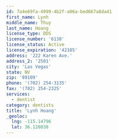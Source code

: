 ```yaml
---
id: 7a4e69fa-4999-4b2f-a06a-bed667a8da41
first_name: Lynh
middle_name: Thuy
last_name: Hoang
license_type: DDS
license_number: '6138'
license_status: Active
license_expiration: '42185'
address: '222 Karen Ave.'
address_2: '2501'
city: 'Las Vegas'
state: NV
zip: '89109'
phone: '(702) 254-3135'
fax: '(702) 254-2325'
services:
  - dentist
category: dentists
title: 'Lynh Hoang'
_geoloc:
  lng: -115.14796
  lat: 36.126038
---
```

